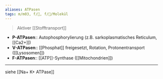 ```yaml
---
aliases: ATPasen
tags: m/m03, f/🧪, f/🧪/Molekül
---
```

> Aktiver [[Stofftransport]]
- **P-ATPasen**:: Autophosphorylierung (z.B. sarkoplasmatisches Reticulum, [[Ca2+]])
- **V-ATPasen**:: [[Phosphat]] freigesetzt, Rotation, Protonentransport ([[Lysosomen]])
- **F-ATPasen**:: [[ATP]]-Synthase ([[Mitochondrien]])
---
siehe [[Na+ K+ ATPase]]